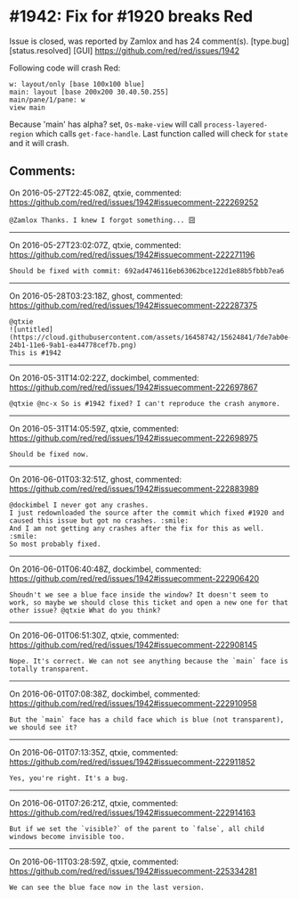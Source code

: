 
#1942: Fix for #1920 breaks Red
================================================================================
Issue is closed, was reported by Zamlox and has 24 comment(s).
[type.bug] [status.resolved] [GUI]
<https://github.com/red/red/issues/1942>

Following code will crash Red:

```
w: layout/only [base 100x100 blue]
main: layout [base 200x200 30.40.50.255]
main/pane/1/pane: w
view main
```

Because 'main' has alpha? set, `Os-make-view` will call `process-layered-region` which calls `get-face-handle`. Last function called will check for `state` and it will crash.



Comments:
--------------------------------------------------------------------------------

On 2016-05-27T22:45:08Z, qtxie, commented:
<https://github.com/red/red/issues/1942#issuecomment-222269252>

    @Zamlox Thanks. I knew I forgot something... 囧

--------------------------------------------------------------------------------

On 2016-05-27T23:02:07Z, qtxie, commented:
<https://github.com/red/red/issues/1942#issuecomment-222271196>

    Should be fixed with commit: 692ad4746116eb63062bce122d1e88b5fbbb7ea6

--------------------------------------------------------------------------------

On 2016-05-28T03:23:18Z, ghost, commented:
<https://github.com/red/red/issues/1942#issuecomment-222287375>

    @qtxie 
    ![untitled](https://cloud.githubusercontent.com/assets/16458742/15624841/7de7ab0e-24b1-11e6-9ab1-ea44778cef7b.png)
    This is #1942

--------------------------------------------------------------------------------

On 2016-05-31T14:02:22Z, dockimbel, commented:
<https://github.com/red/red/issues/1942#issuecomment-222697867>

    @qtxie @nc-x So is #1942 fixed? I can't reproduce the crash anymore.

--------------------------------------------------------------------------------

On 2016-05-31T14:05:59Z, qtxie, commented:
<https://github.com/red/red/issues/1942#issuecomment-222698975>

    Should be fixed now.

--------------------------------------------------------------------------------

On 2016-06-01T03:32:51Z, ghost, commented:
<https://github.com/red/red/issues/1942#issuecomment-222883989>

    @dockimbel I never got any crashes. 
    I just redownloaded the source after the commit which fixed #1920 and caused this issue but got no crashes. :smile: 
    And I am not getting any crashes after the fix for this as well. :smile:
    So most probably fixed.

--------------------------------------------------------------------------------

On 2016-06-01T06:40:48Z, dockimbel, commented:
<https://github.com/red/red/issues/1942#issuecomment-222906420>

    Shoudn't we see a blue face inside the window? It doesn't seem to work, so maybe we should close this ticket and open a new one for that other issue? @qtxie What do you think?

--------------------------------------------------------------------------------

On 2016-06-01T06:51:30Z, qtxie, commented:
<https://github.com/red/red/issues/1942#issuecomment-222908145>

    Nope. It's correct. We can not see anything because the `main` face is totally transparent.

--------------------------------------------------------------------------------

On 2016-06-01T07:08:38Z, dockimbel, commented:
<https://github.com/red/red/issues/1942#issuecomment-222910958>

    But the `main` face has a child face which is blue (not transparent), we should see it?

--------------------------------------------------------------------------------

On 2016-06-01T07:13:35Z, qtxie, commented:
<https://github.com/red/red/issues/1942#issuecomment-222911852>

    Yes, you're right. It's a bug.

--------------------------------------------------------------------------------

On 2016-06-01T07:26:21Z, qtxie, commented:
<https://github.com/red/red/issues/1942#issuecomment-222914163>

    But if we set the `visible?` of the parent to `false`, all child windows become invisible too.

--------------------------------------------------------------------------------

On 2016-06-11T03:28:59Z, qtxie, commented:
<https://github.com/red/red/issues/1942#issuecomment-225334281>

    We can see the blue face now in the last version.

